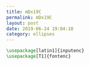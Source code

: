 ```yaml
---
title: mDx19C
permalink: mDx19C
layout: post
date: 2019-06-24 19:04:10
category: ellipses
---
```


```latex
\usepackage[latin1]{inputenc}
\usepackage[T1]{fontenc}
```